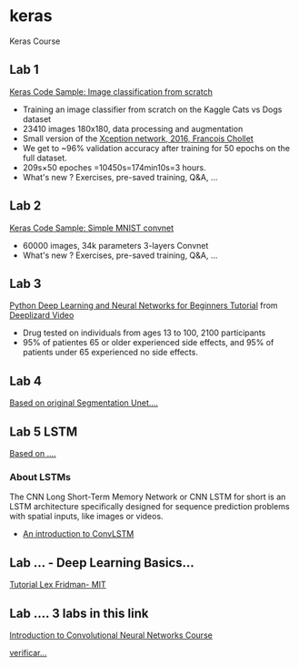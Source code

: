 # keras
Keras Course

## Lab 1 
[Keras Code Sample: Image classification from scratch](https://colab.research.google.com/drive/1MrVHG5B0xJB83G4hz8fSfgBCn7PwHAoh?usp=sharing)
* Training an image classifier from scratch on the Kaggle Cats vs Dogs dataset
* 23410 images 180x180, data processing and augmentation
* Small version of the [Xception network, 2016, Francois Chollet](https://arxiv.org/abs/1610.02357)
* We get to ~96% validation accuracy after training for 50 epochs on the full dataset.
* 209s×50 epoches =10450s=174min10s=3 hours.
* What's new ? Exercises, pre-saved training, Q&A, ...

## Lab 2
[Keras Code Sample: Simple MNIST convnet](https://colab.research.google.com/drive/1Fc346uyjXi0DBgFbSGeanE81htQ0QZ65?usp=sharing)
* 60000 images, 34k parameters 3-layers Convnet
* What's new ? Exercises, pre-saved training, Q&A, ...

## Lab 3
[Python Deep Learning and Neural Networks for Beginners Tutorial](https://colab.research.google.com/drive/1OdD34nvfzGAUjWvIpUh3XPULJ2eeyQSS?usp=sharing) from [Deeplizard Video](https://www.youtube.com/watch?v=qFJeN9V1ZsI&t=1393s)

 * Drug tested on individuals from ages 13 to 100, 2100 participants
 * 95% of patientes 65 or older experienced side effects, and 95% of patients under 65 experienced no side effects.


## Lab 4
[Based on original Segmentation Unet....](https://colab.research.google.com/drive/1a58_AAts5GetXDl6ojXYXTe6usIbTMUf?usp=sharing)


## Lab 5 LSTM
[Based on ....](https://colab.research.google.com/drive/1jUKFWiUJ4T9e-2MOk9WfCvAvKlVjrVje?usp=sharing)

### About LSTMs
The CNN Long Short-Term Memory Network or CNN LSTM for short is an LSTM architecture specifically designed for sequence prediction problems with spatial inputs, like images or videos.
* [An introduction to ConvLSTM](https://medium.com/neuronio/an-introduction-to-convlstm-55c9025563a7)


## Lab ... - Deep Learning Basics...

[Tutorial Lex Fridman- MIT](https://colab.research.google.com/github/lexfridman/mit-deep-learning/blob/master/tutorial_deep_learning_basics/deep_learning_basics.ipynb)

## Lab .... 3 labs in this link
[Introduction to Convolutional Neural Networks Course](http://www.thoughtsymmetry.com/CNN-course-code/)

[verificar...](https://thedatafrog.com/en/articles/deep-learning-keras/)


